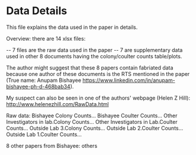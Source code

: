 # Data Details

This file explains the data used in the paper in details.

Overview: there are 14 xlsx files: 

-- 7 files are the raw data used in the paper
-- 7 are supplementary data used in other 8 documents having the colony/coulter counts table/plots. 


The author might suggest that these 8 papers contain fabriated data because one author of these documents is the RTS mentioned in the paper (True name: Anupam Bishayee https://www.linkedin.com/in/anupam-bishayee-ph-d-468bab34).

My suspect can also be seen in one of the authors' webpage (Helen Z Hill): http://www.helenezhill.com/RawData.html

Raw data:
Bishayee Colony Counts...
Bishayee Coulter Counts...
Other Investigators in lab.Colony Counts...
Other Investigators in Lab.Coulter Counts...
Outside Lab 3.Colony Counts...
Outside Lab 2.Coulter Counts...
Outside Lab 1.Coulter Counts...

8 other papers from Bishayee:
others




